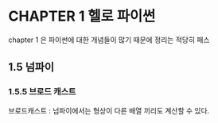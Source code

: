 # CHAPTER 1 헬로 파이썬 

chapter 1 은 파이썬에 대한 개념들이 많기 때문에 정리는 적당히 패스

## 1.5 넘파이
### 1.5.5 브로드 캐스트
브로드캐스트 : 넘파이에서는 형상이 다른 배열 끼리도 계산할 수 있다.


